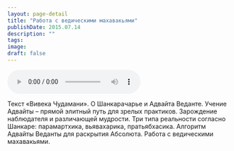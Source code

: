 ```yaml
---
layout: page-detail
title: "Работа с ведическими махавакьями"
publishDate: 2015.07.14
description: ""
tags:
image:
draft: false
---
```


<audio title="2015.07.14 - Работа с ведическими махавакьями.mp3" src="/upload/iblock/e27/e277ad89f37fcb71d24d537c04fc4866.mp3" controls=""></audio>

 Текст «Вивека Чудамани». О Шанкарачарье и Адвайта Веданте. Учение Адвайты – прямой элитный путь для зрелых практиков. Зарождение наблюдателя и различающей мудрости. Три типа реальности согласно Шанкаре: парамартхика, вьявахарика, пратьябхасика. Алгоритм Адвайты Веданты для раскрытия Абсолюта. Работа с ведическими махавакьями. 

  
